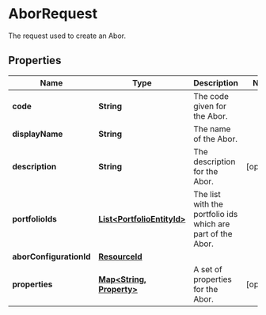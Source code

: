 

# AborRequest

The request used to create an Abor.

## Properties

| Name | Type | Description | Notes |
|------------ | ------------- | ------------- | -------------|
|**code** | **String** | The code given for the Abor. |  |
|**displayName** | **String** | The name of the Abor. |  |
|**description** | **String** | The description for the Abor. |  [optional] |
|**portfolioIds** | [**List&lt;PortfolioEntityId&gt;**](PortfolioEntityId.md) | The list with the portfolio ids which are part of the Abor. |  |
|**aborConfigurationId** | [**ResourceId**](ResourceId.md) |  |  |
|**properties** | [**Map&lt;String, Property&gt;**](Property.md) | A set of properties for the Abor. |  [optional] |



